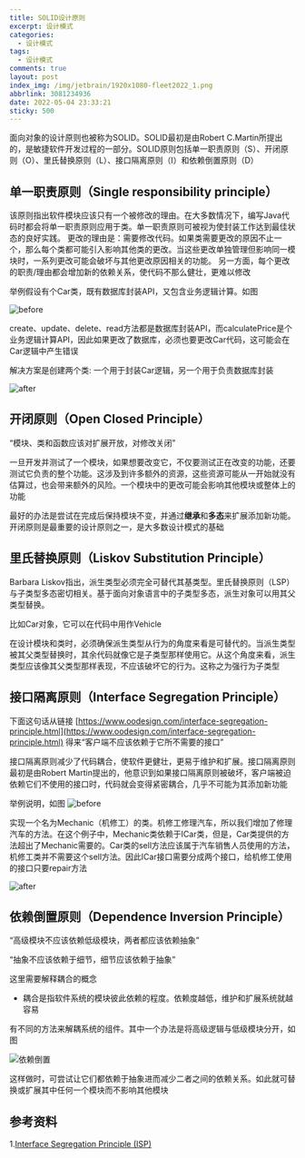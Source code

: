 ```yaml
---
title: SOLID设计原则
excerpt: 设计模式
categories:
  - 设计模式
tags:
  - 设计模式
comments: true
layout: post
index_img: /img/jetbrain/1920x1080-fleet2022_1.png
abbrlink: 3081234936
date: 2022-05-04 23:33:21
sticky: 500
---
```


面向对象的设计原则也被称为SOLID。SOLID最初是由Robert C.Martin所提出的，是敏捷软件开发过程的一部分。SOLID原则包括单一职责原则（S）、开闭原则（O）、里氏替换原则（L）、接口隔离原则（I）和依赖倒置原则（D）

## 单一职责原则（Single responsibility principle）

该原则指出软件模块应该只有一个被修改的理由。在大多数情况下，编写Java代码时都会将单一职责原则应用于类。单一职责原则可被视为使封装工作达到最佳状态的良好实践。
更改的理由是：需要修改代码。如果类需要更改的原因不止一个，那么每个类都可能引入影响其他类的更改。当这些更改单独管理但影响同一模块时，一系列更改可能会破坏与其他更改原因相关的功能。
另一方面，每个更改的职责/理由都会增加新的依赖关系，使代码不那么健壮，更难以修改

举例假设有个Car类，既有数据库封装API，又包含业务逻辑计算。如图

![before](img/solid/AFEACDCA09A8139FA6C1FDEBE790148F.jpg)

create、update、delete、read方法都是数据库封装API，而calculatePrice是个业务逻辑计算API，因此如果更改了数据库，必须也要更改Car代码，这可能会在Car逻辑中产生错误

解决方案是创建两个类: 一个用于封装Car逻辑，另一个用于负责数据库封装

![after](img/solid/A395F4EFDE87F281C96D195CAE2D504C.jpg)

## 开闭原则（Open Closed Principle）

“模块、类和函数应该对扩展开放，对修改关闭”

一旦开发并测试了一个模块，如果想要改变它，不仅要测试正在改变的功能，还要测试它负责的整个功能。这涉及到许多额外的资源，这些资源可能从一开始就没有估算过，也会带来额外的风险。一个模块中的更改可能会影响其他模块或整体上的功能

最好的办法是尝试在完成后保持模块不变，并通过**继承**和**多态**来扩展添加新功能。开闭原则是最重要的设计原则之一，是大多数设计模式的基础

## 里氏替换原则（Liskov Substitution Principle）

Barbara Liskov指出，派生类型必须完全可替代其基类型。里氏替换原则（LSP）与子类型多态密切相关。基于面向对象语言中的子类型多态，派生对象可以用其父类型替换。

比如Car对象，它可以在代码中用作Vehicle

在设计模块和类时，必须确保派生类型从行为的角度来看是可替代的。当派生类型被其父类型替换时，其余代码就像它是子类型那样使用它。从这个角度来看，派生类型应该像其父类型那样表现，不应该破坏它的行为。这称之为强行为子类型

## 接口隔离原则（Interface Segregation Principle）

下面这句话从链接 [https://www.oodesign.com/interface-segregation-principle.html](https://www.oodesign.com/interface-segregation-principle.html) 得来“客户端不应该依赖于它所不需要的接口”

接口隔离原则减少了代码耦合，使软件更健壮，更易于维护和扩展。接口隔离原则最初是由Robert Martin提出的，他意识到如果接口隔离原则被破坏，客户端被迫依赖它们不使用的接口时，代码就会变得紧密耦合，几乎不可能为其添加新功能

举例说明，如图
![before](img/solid/431F4B90578FD26B57932B410F54D054.jpg)

实现一个名为Mechanic（机修工）的类。机修工修理汽车，所以我们增加了修理汽车的方法。在这个例子中，Mechanic类依赖于ICar类，但是，Car类提供的方法超出了Mechanic需要的。Car类的sell方法应该属于汽车销售人员使用的方法，机修工类并不需要这个sell方法。因此ICar接口需要分成两个接口，给机修工使用的接口只要repair方法

![after](img/solid/0631ED924A2697CE158BC2E9B2E66229.jpg)

## 依赖倒置原则（Dependence Inversion Principle）

“高级模块不应该依赖低级模块，两者都应该依赖抽象”

“抽象不应该依赖于细节，细节应该依赖于抽象”

这里需要解释耦合的概念
* 耦合是指软件系统的模块彼此依赖的程度。依赖度越低，维护和扩展系统就越容易

有不同的方法来解耦系统的组件。其中一个办法是将高级逻辑与低级模块分开，如图

![依赖倒置](img/solid/727DC3888F809870567CC3A34F18F9EC.jpg)

这样做时，可尝试让它们都依赖于抽象进而减少二者之间的依赖关系。如此就可替换或扩展其中任何一个模块而不影响其他模块

## 参考资料

1.[Interface Segregation Principle (ISP)](https://www.oodesign.com/interface-segregation-principle.html)
